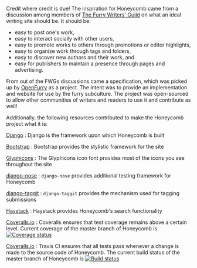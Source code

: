<!--
Dear site staff,

The creators of Honeycomb respectfully request that this page be left intact, or at least without any subtractions.  If you need to add anything, feel free, but it's important that the labor that goes into a project like this be recognized.

Cheers,

Honeycomb
-->

Credit where credit is due!  The inspiration for Honeycomb came from a discussion among members of [The Furry Writers' Guild](https://furrywritersguild.com) on what an ideal writing site should be.  It should be:

* easy to post one's work,
* easy to interact socially with other users,
* easy to promote works to others through promotions or editor highlights,
* easy to organize work through tags and folders,
* easy to discover new authors and their work, and
* easy for publishers to maintain a presence through pages and advertising.

From out of the FWGs discussions came a specification, which was picked up by [OpenFurry](http://openfurry.org) as a project.  The intent was to provide an implementation and website for use by the furry subculture.  The project was open-sourced to allow other communities of writers and readers to use it and contribute as well!

Additionally, the following resources contributed to make the Honeycomb project what it is:

[Django](https://djangoproject.com)
:   Django is the framework upon which Honeycomb is built

[Bootstrap](https://getbootstrap.com)
:   Bootstrap provides the stylistic framework for the site

[Glyphicons](https://glyphicons.com)
:   The Glyphicons icon font provides most of the icons you see throughout the site

[django-nose](django-nose.readthedocs.io/en/latest/)
:   <code>django-nose</code> provides additional testing framework for Honeycomb

[django-taggit](https://github.com/alex/django-taggit)
:   <code>django-taggit</code> provides the mechanism used for tagging submissions

[Haystack](http://haystacksearch.org)
:   Haystack provides Honeycomb's search functionality

[Coveralls.io](https://coveralls.io/)
:   Coveralls ensures that test coverage remains above a certain level.  Current coverage of the master branch of Honeycomb is [![Coverage status](https://coveralls.io/repos/github/OpenFurry/honeycomb/badge.svg?branch=master)](https://coveralls.io/github/OpenFurry/honeycomb?branch=master)

[Coveralls.io](https://travis-ci.org/)
:   Travis CI ensures that all tests pass whenever a change is made to the source code of Honeycomb.  The current build status of the master branch of Honeycomb is [![Build status](https://travis-ci.org/OpenFurry/honeycomb.svg?branch=master)](https://travis-ci.org/OpenFurry/honeycomb)
